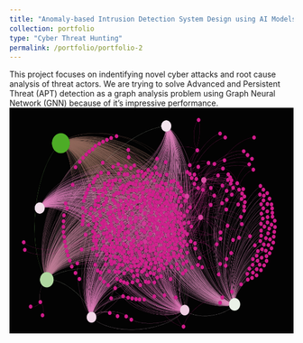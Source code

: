 ```yaml
---
title: "Anomaly-based Intrusion Detection System Design using AI Models"
collection: portfolio
type: "Cyber Threat Hunting"
permalink: /portfolio/portfolio-2
---
```


This project focuses on indentifying novel cyber attacks and root cause analysis of threat actors. We are trying to solve Advanced and Persistent Threat (APT) detection as a graph analysis problem using Graph Neural Network (GNN) because of it’s impressive performance. 
<img src='/images/Capture6.PNG' width = "550" height = "400">
